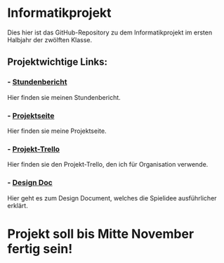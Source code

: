 # Informatikprojekt
Dies hier ist das GitHub-Repository zu dem Informatikprojekt im ersten Halbjahr der zwölften Klasse.

## **Projektwichtige Links:**

### - [Stundenbericht](https://github.com/Felixzed/Informatikprojekt/blob/master/Stundenbericht.md)

Hier finden sie meinen Stundenbericht.

### - [Projektseite](https://github.com/Felixzed/Informatikprojekt/blob/master/Projektseite.md) 

Hier finden sie meine Projektseite.

### - [Projekt-Trello](https://trello.com/b/FDvxKhjR/informatikprojekt-2020)

Hier finden sie den Projekt-Trello, den ich für Organisation verwende.

### - [Design Doc](https://docs.google.com/document/d/1RfED8MwGAkDmg-AF9oWtLQ55LMtbvNNZ1ETjN1LYYiw/edit?usp=sharing)

Hier geht es zum Design Document, welches die Spielidee ausführlicher erklärt.


# Projekt soll bis Mitte November fertig sein!
